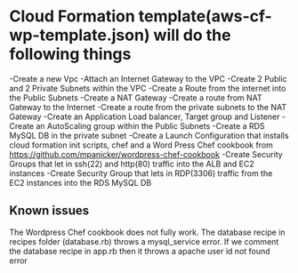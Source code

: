 # Cloud Formation template(aws-cf-wp-template.json)  will do the following things
-Create a new Vpc
-Attach an Internet Gateway to the VPC
-Create 2 Public and 2 Private Subnets within the VPC
-Create a Route from the internet into the Public Subnets
-Create a NAT Gateway
-Create a route from NAT Gateway to the Internet
-Create a route from the private subnets to the NAT Gateway
-Create an Application Load balancer, Target group and Listener
-Create an AutoScaling group within the Public Subnets
-Create a RDS MySQL DB in the private subnet
-Create a Launch Configuration that installs cloud formation init scripts, chef and a Word Press Chef cookbook from https://github.com/mpanicker/wordpress-chef-cookbook
-Create Security Groups that let in ssh(22) and http(80) traffic into the ALB and EC2 instances
-Create Security Group that lets in RDP(3306) traffic from the EC2 instances into the RDS MySQL DB

## Known issues
The Wordpress Chef cookbook does not fully work. The database recipe in recipes folder (database.rb) throws a mysql_service error. If we comment the database recipe in app.rb then it throws a apache user id not found error
